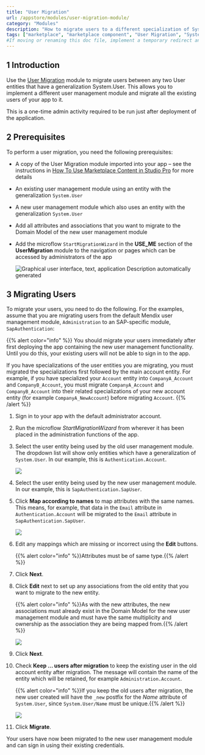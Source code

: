 ```yaml
---
title: "User Migration"
url: /appstore/modules/user-migration-module/
category: "Modules"
description: "How to migrate users to a different specialization of System.User using the User Migration module"
tags: ["marketplace", "marketplace component", "User Migration", "System.User", "platform support"]
#If moving or renaming this doc file, implement a temporary redirect and let the respective team know they should update the URL in the product. See Mapping to Products for more details.
---
```


## 1 Introduction

Use the [User Migration](https://marketplace.mendix.com/link/component/118015) module to migrate users between any two User entities that have a generalization System.User. This allows you to implement a different user management module and migrate all the existing users of your app to it.

This is a one-time admin activity required to be run just after deployment of the application.

## 2 Prerequisites

To perform a user migration, you need the following prerequisites:

* A copy of the User Migration module imported into your app – see the instructions in [How To Use Marketplace Content in Studio Pro](/appstore/general/app-store-content) for more details
* An existing user management module using an entity with the generalization `System.User`
* A new user management module which also uses an entity with the generalization `System.User`
* Add all attributes and associations that you want to migrate to the Domain Model of the new user management module
* Add the microflow `StartMigrationWizard` in the **USE_ME** section of the **UserMigration** module to the navigation or pages which can be accessed by administrators of the app

    ![Graphical user interface, text, application Description automatically generated](/attachments/appstore/modules/user-migration-module/start-migration-wizard-microflow.png)

## 3 Migrating Users

To migrate your users, you need to do the following. For the examples, assume that you are migrating users from the default Mendix user management module, `Administration` to an SAP-specific module, `SapAuthentication`:

{{% alert color="info" %}}
You should migrate your users immediately after first deploying the app containing the new user management functionality. Until you do this, your existing users will not be able to sign in to the app.

If you have specializations of the user entities you are migrating, you must migrated the specializations first followed by the main account entity. For example, if you have specialized your `Account` entity into `CompanyA_Account` and `CompanyB_Account`, you must migrate `CompanyA_Account` and `CompanyB_Account` into their related specializations of your new account entity (for example `CompanyA_NewAccount`) before migrating `Account`.
{{% /alert %}}

1. Sign in to your app with the default administrator account.

2. Run the microflow *StartMigrationWizard* from wherever it has been placed in the administration functions of the app.

3. Select the user entity being used by the old user management module. The dropdown list will show only entities which have a generalization of `System.User`. In our example, this is `Authentication.Account`.

    ![](/attachments/appstore/modules/user-migration-module/user-migration-step1.png)

4. Select the user entity being used by the new user management module. In our example, this is `SapAuthentication.SapUser`.

5. Click **Map according to names** to map attributes with the same names. This means, for example, that data in the `Email` attribute in `Authentication.Account` will be migrated to the `Email` attribute in `SapAuthentication.SapUser`.

    ![](/attachments/appstore/modules/user-migration-module/user-migration-step2.png)

6. Edit any mappings which are missing or incorrect using the **Edit** buttons.

    {{% alert color="info" %}}Attributes must be of same type.{{% /alert %}}

7. Click **Next**.

8. Click **Edit** next to set up any associations from the old entity that you want to migrate to the new entity.

    {{% alert color="info" %}}As with the new attributes, the new associations must already exist in the Domain Model for the new user management module and must have the same multiplicity and ownership as the association they are being mapped from.{{% /alert %}}

    ![](/attachments/appstore/modules/user-migration-module/user-migration-step3.png)

9. Click **Next**.

10. Check **Keep … users after migration** to keep the existing user in the old account entity after migration. The message will contain the name of the entity which will be retained, for example `Administration.Account`.

    {{% alert color="info" %}}If you keep the old users after migration, the new user created will have the `_new` postfix for the *Name* attribute of `System.User`, since `System.User/Name` must be  unique.{{% /alert %}}

    ![](/attachments/appstore/modules/user-migration-module/user-migration-step4.png)

11. Click **Migrate**.

Your users have now been migrated to the new user management module and can sign in using their existing credentials.
